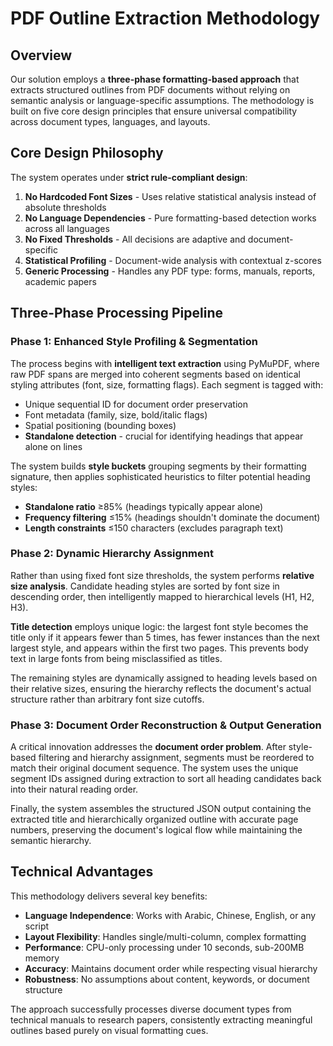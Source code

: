 # PDF Outline Extraction Methodology

## Overview

Our solution employs a **three-phase formatting-based approach** that extracts structured outlines from PDF documents without relying on semantic analysis or language-specific assumptions. The methodology is built on five core design principles that ensure universal compatibility across document types, languages, and layouts.

## Core Design Philosophy

The system operates under **strict rule-compliant design**:
1. **No Hardcoded Font Sizes** - Uses relative statistical analysis instead of absolute thresholds
2. **No Language Dependencies** - Pure formatting-based detection works across all languages  
3. **No Fixed Thresholds** - All decisions are adaptive and document-specific
4. **Statistical Profiling** - Document-wide analysis with contextual z-scores
5. **Generic Processing** - Handles any PDF type: forms, manuals, reports, academic papers

## Three-Phase Processing Pipeline

### Phase 1: Enhanced Style Profiling & Segmentation

The process begins with **intelligent text extraction** using PyMuPDF, where raw PDF spans are merged into coherent segments based on identical styling attributes (font, size, formatting flags). Each segment is tagged with:
- Unique sequential ID for document order preservation
- Font metadata (family, size, bold/italic flags)
- Spatial positioning (bounding boxes)
- **Standalone detection** - crucial for identifying headings that appear alone on lines

The system builds **style buckets** grouping segments by their formatting signature, then applies sophisticated heuristics to filter potential heading styles:
- **Standalone ratio** ≥85% (headings typically appear alone)
- **Frequency filtering** ≤15% (headings shouldn't dominate the document)
- **Length constraints** ≤150 characters (excludes paragraph text)

### Phase 2: Dynamic Hierarchy Assignment

Rather than using fixed font size thresholds, the system performs **relative size analysis**. Candidate heading styles are sorted by font size in descending order, then intelligently mapped to hierarchical levels (H1, H2, H3).

**Title detection** employs unique logic: the largest font style becomes the title only if it appears fewer than 5 times, has fewer instances than the next largest style, and appears within the first two pages. This prevents body text in large fonts from being misclassified as titles.

The remaining styles are dynamically assigned to heading levels based on their relative sizes, ensuring the hierarchy reflects the document's actual structure rather than arbitrary font size cutoffs.

### Phase 3: Document Order Reconstruction & Output Generation

A critical innovation addresses the **document order problem**. After style-based filtering and hierarchy assignment, segments must be reordered to match their original document sequence. The system uses the unique segment IDs assigned during extraction to sort all heading candidates back into their natural reading order.

Finally, the system assembles the structured JSON output containing the extracted title and hierarchically organized outline with accurate page numbers, preserving the document's logical flow while maintaining the semantic hierarchy.

## Technical Advantages

This methodology delivers several key benefits:
- **Language Independence**: Works with Arabic, Chinese, English, or any script
- **Layout Flexibility**: Handles single/multi-column, complex formatting
- **Performance**: CPU-only processing under 10 seconds, sub-200MB memory
- **Accuracy**: Maintains document order while respecting visual hierarchy
- **Robustness**: No assumptions about content, keywords, or document structure

The approach successfully processes diverse document types from technical manuals to research papers, consistently extracting meaningful outlines based purely on visual formatting cues.
